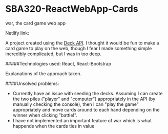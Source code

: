 # SBA320-ReactWebApp-Cards
 war, the card game web app

Netlify link:

A project created using the [Deck API](https://www.deckofcardsapi.com/). I thought it would be fun to make a card game to play on the web, though I fear I made something simple incredibly complicated, but I was in too deep.

#####Technologies used: React, React-Bootstrap


Explanations of the approach taken.

####Unsolved problems:
* Currently have an issue with seeding the decks. Assuming I can create the two piles ("player" and "computer") appropriately in the API (by manually checking the console), then I can "play the game" appropriately and move cards around to each hand depending on the winner when clicking "battle!". 
* I have not implemented an important feature of war which is what happends when the cards ties in value
